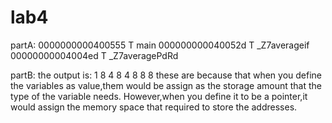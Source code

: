 # lab4
partA:
0000000000400555 T main
000000000040052d T _Z7averageif
00000000004004ed T _Z7averagePdRd


partB:
the output is:
		1 8
		4 8
		4 8
		8 8
these are because that when you define the variables as value,them would 
be assign as the storage amount that the type of the variable needs.
However,when you define it to be a pointer,it would assign the memory 
space that required to store the addresses.
